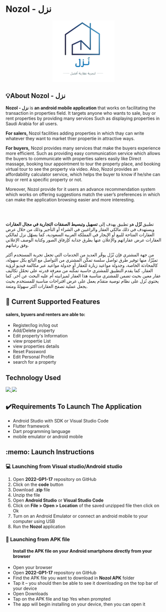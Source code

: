 # Nozol - نزل
 <p align="center">
 <img src="https://github.com/khloudaldughaim/2022-GP1-17/blob/master/assets/images/logo2.png" alt="Nozol logo" height="200" width="200">
 </p>
    
 <h2>💡About Nozol - نزل</h2>
 <p><strong> Nozol - نزل</strong> is <strong>an android mobile application</strong> that works on facilitating the transaction in properties field. It targets     anyone who wants to sale, buy or rent properties by providing many services Such as displaying properties in Saudi Arabia for all users.
    
<strong>For salers, </strong> Nozol facilities adding properties in which thay can write whatever they want to market thier propertie in attractive ways.
    
<strong>For buyers,</strong>  Nozol provides many services that make the buyers experience more efficient. Such as providing easy communication service which allows the buyers to communicate with properties salers easily like Direct massage, booking tour appointment to tour the property place, and booking virtual tour to see the property via video. Also, Nozol provides an affordability calculator service, which helps the buyer to know if he/she can buy or rent a specific property or not.

Moreover, Nozol provide for it users an advance recommendation system which works on offering suggestions match the user’s preferences in which can make the application browsing easier and more interesting.
</p> 

<br>
<br>


<p>
تطبيق<strong> نُزُل </strong>هو تطبيق يهدف إلى <strong>تسهيل وتبسيط الصفقات التجارية في مجال العقارات</strong> ويستهدف في ذلك مالكي العقار والراغبين في الشراء أو التأجير وذلك من خلال عرض العقارات المتاحة للبيع أو الإيجار في المملكة العربية السعودية،
كما يسهّل نزل لمالكي العقارات عرض عقاراتهم والإعلان عنها بطرق جذابة كإرفاق الصور وكتابة الوصف الإعلاني وفق رغباتهم. 

من جهة المشتري فإن نُزُل يوفّر العديد من الخدمات التي تجعل تجربة المستخدم أكثر تميّزًا، منها توفير طرق تواصل سلسة تمكّن المشتري من التواصل مع البائع بكل سهولة، كالمحادثة الخاصة، وجدولة مواعيد زيارة للعقار أو جدولة مواعيد عبر مكالمة فيديو لرؤية العقار، كما يقدم التطبيق للمشتري حاسبة تمكّنه من معرفة قدرته على تحمّل تكاليف عقار معين بحيث تضمن للمشتري مناسبة هذا العقار لميزانيته أم عليه البحث عن آخر. 
كما يحتوي نُزل على نظام توصية متقدّم يعمل على عرض اقتراحات مناسبة للمستخدم بحيث يجعل عملية تصفح العقارات أكثر سهولةً ومتعة.
 </p>
    
 <h2>🎯 Current Supported Features </h2>
 <h4>salers, byuers and renters are able to:</h4>
 <ul>
 <li>Register/log in/log out</li>
 <li>Add/Delete property</li>
 <li>Edit property's Information </li>
 <li>view propertie List </li>
 <li>view properties details </li>
 <li> Reset Password </li>
 <li>Edit Personal Profile</li>
 <li> search for a property</li>
 </ul>
    
 <h2>Technology Used </h2>
 <p>
 <a href="https://skillicons.dev">
 <img src="https://skillicons.dev/icons?i=flutter,dart&theme=light" />
 </a>
 <a href="https://skillicons.dev">
 <img src="https://skillicons.dev/icons?i=firebase&theme=light" />
 </a>
 </p>  
 <h2>✔️Requirements To Launch The Application</h2>
 <ul>
 <li> Android Studio with SDK or Visual Studio Code</li>
 <li> Flutter framework </li>
 <li> Dart programming language </li>
 <li> mobile emulator or android mobile </li>
 </ul>
      
 <h2>:memo: Launch Instructions</h2>
 <h3>💻 Launching from Visual studio/Android studio</h3>
 <ol>
 <li> Open <strong>2022-GP1-17</strong> repository on GitHub</li>
 <li> Click on the <strong> code</strong> button</li>
 <li> Download <strong>.zip</strong> file</li>
 <li> Unzip the file </li>
 <li> Open <strong> Android Studio</strong> or <strong> Visual Studio Code</strong>  </li>
 <li> Click on <strong> File > Open > Location</strong> of the saved unzipped file then click on Ok</li>
 <li> Turn on an Android Emulator or connect an android mobile to your computer using USB </li>
 <li> Run the <strong>Nozol </strong> application </li>
 </ol>
 <h3>📲 Launching from APK file</h3>
 <ul>
 <h4>Install the APK file on your Android smartphone directly from your browser</h4>
 <li> Open your browser</li> 
 <li> Open <strong>2022-GP1-17</strong> repository on GitHub</li>
 <li> Find the APK file you want to download in <strong>Nozol APK</strong> folder</li> 
 <li> Tap it – you should then be able to see it downloading on the top bar of your device</li>
 <li> Open Downloads</li> 
 <li> Tap on the APK file and tap Yes when prompted</li> 
 <li> The app will begin installing on your device, then you can open it </li> 
 </ul> 



